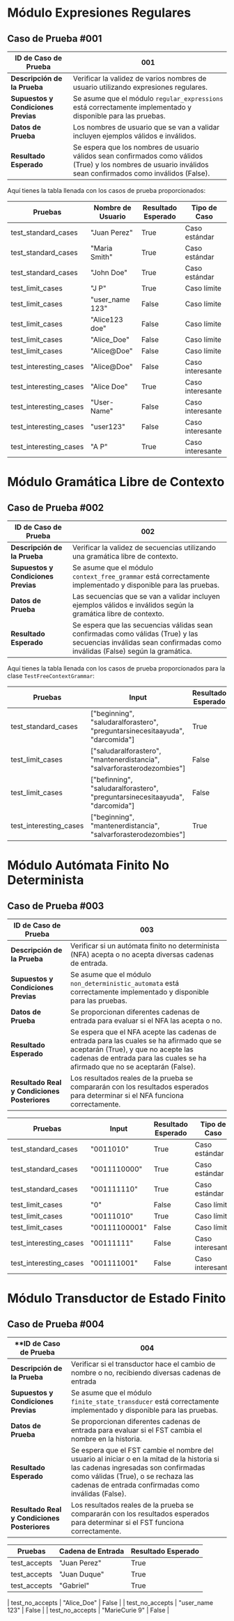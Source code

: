 # **Módulo Expresiones Regulares**

## **Caso de Prueba #001**

| **ID de Caso de Prueba** | 001                                                     |
|-------------------------|----------------------------------------------------------|
| **Descripción de la Prueba** | Verificar la validez de varios nombres de usuario utilizando expresiones regulares. |
| **Supuestos y Condiciones Previas** | Se asume que el módulo `regular_expressions` está correctamente implementado y disponible para las pruebas. |
| **Datos de Prueba** | Los nombres de usuario que se van a validar incluyen ejemplos válidos e inválidos. |
| **Resultado Esperado** | Se espera que los nombres de usuario válidos sean confirmados como válidos (True) y los nombres de usuario inválidos sean confirmados como inválidos (False). |

Aquí tienes la tabla llenada con los casos de prueba proporcionados:

| **Pruebas**         | **Nombre de Usuario**  | **Resultado Esperado** | **Tipo de Caso**   |
|---------------------|-------------------------|------------------------|--------------------|
| test_standard_cases | "Juan Perez"            | True                   | Caso estándar      |
| test_standard_cases | "Maria Smith"           | True                   | Caso estándar      |
| test_standard_cases | "John Doe"              | True                   | Caso estándar      |
| test_limit_cases    | "J P"                   | True                   | Caso límite        |
| test_limit_cases    | "user_name 123"         | False                  | Caso límite        |
| test_limit_cases    | "Alice123 doe"          | False                  | Caso límite        |
| test_limit_cases    | "Alice_Doe"             | False                  | Caso límite        |
| test_limit_cases    | "Alice@Doe"            | False                  | Caso límite        |
| test_interesting_cases | "Alice@Doe"          | False                  | Caso interesante   |
| test_interesting_cases | "Alice Doe"          | True                   | Caso interesante   |
| test_interesting_cases | "User-Name"          | False                  | Caso interesante   |
| test_interesting_cases | "user123"            | False                  | Caso interesante   |
| test_interesting_cases | "A P"                | True                   | Caso interesante   |


# **Módulo Gramática Libre de Contexto**

## **Caso de Prueba #002**

| **ID de Caso de Prueba** | 002                                                   |
|-------------------------|----------------------------------------------------------|
| **Descripción de la Prueba** | Verificar la validez de secuencias utilizando una gramática libre de contexto. |
| **Supuestos y Condiciones Previas** | Se asume que el módulo `context_free_grammar` está correctamente implementado y disponible para las pruebas. |
| **Datos de Prueba** | Las secuencias que se van a validar incluyen ejemplos válidos e inválidos según la gramática libre de contexto. |
| **Resultado Esperado** | Se espera que las secuencias válidas sean confirmadas como válidas (True) y las secuencias inválidas sean confirmadas como inválidas (False) según la gramática. |

Aquí tienes la tabla llenada con los casos de prueba proporcionados para la clase `TestFreeContextGrammar`:

| **Pruebas**         | **Input**                                      | **Resultado Esperado** | **Tipo de Caso**   |
|---------------------|-----------------------------------------------|------------------------|--------------------|
| test_standard_cases | ["beginning", "saludaralforastero", "preguntarsinecesitaayuda", "darcomida"] | True                   | Caso estándar      |
| test_limit_cases    | ["saludaralforastero", "mantenerdistancia", "salvarforasterodezombies"] | False                  | Caso límite        |
| test_limit_cases    | ["befinning", "saludaralforastero", "preguntarsinecesitaayuda", "darcomida"] | False                  | Caso límite        |
| test_interesting_cases | ["beginning", "mantenerdistancia", "salvarforasterodezombies"] | True                   | Caso interesante   |









# **Módulo Autómata Finito No Determinista**

## **Caso de Prueba #003**

| **ID de Caso de Prueba** | 003                                                      |
|-------------------------|----------------------------------------------------------|
| **Descripción de la Prueba** | Verificar si un autómata finito no determinista (NFA) acepta o no acepta diversas cadenas de entrada. |
| **Supuestos y Condiciones Previas** | Se asume que el módulo `non_deterministic_automata` está correctamente implementado y disponible para las pruebas. |
| **Datos de Prueba** | Se proporcionan diferentes cadenas de entrada para evaluar si el NFA las acepta o no. |
| **Resultado Esperado** | Se espera que el NFA acepte las cadenas de entrada para las cuales se ha afirmado que se aceptarán (True), y que no acepte las cadenas de entrada para las cuales se ha afirmado que no se aceptarán (False). |
| **Resultado Real y Condiciones Posteriores** | Los resultados reales de la prueba se compararán con los resultados esperados para determinar si el NFA funciona correctamente. |

| **Pruebas**         | **Input**   | **Resultado Esperado** | **Tipo de Caso**   |
|---------------------|-------------|------------------------|--------------------|
| test_standard_cases | "0011010"   | True                   | Caso estándar      |
| test_standard_cases | "0011110000" | True                   | Caso estándar      |
| test_standard_cases | "001111110"  | True                   | Caso estándar      |
| test_limit_cases    | "0"         | False                  | Caso límite        |
| test_limit_cases    | "00111010"  | True                   | Caso límite        |
| test_limit_cases    | "00111100001" | False                  | Caso límite        |
| test_interesting_cases | "00111111" | False                  | Caso interesante   |
| test_interesting_cases | "001111001" | False                  | Caso interesante   |


# **Módulo Transductor de Estado Finito**

## **Caso de Prueba #004**

| **ID de Caso de Prueba | 004                                                        |
|------------------------|------------------------------------------------------------|
| **Descripción de la Prueba** | Verificar si el transductor hace el cambio de nombre o no, recibiendo diversas cadenas de entrada |
| **Supuestos y Condiciones Previas** | Se asume que el módulo `finite_state_transducer` está correctamente implementado y disponible para las pruebas. |
| **Datos de Prueba** | Se proporcionan diferentes cadenas de entrada para evaluar si el FST cambia el nombre en la historia. |
| **Resultado Esperado** | Se espera que el FST cambie el nombre del usuario al iniciar o en la mitad de la historia si las cadenas ingresadas son confirmadas como válidas (True), o se rechaza las cadenas de entrada confirmadas como inválidas (False). |
| **Resultado Real y Condiciones Posteriores** | Los resultados reales de la prueba se compararán con los resultados esperados para determinar si el FST funciona correctamente. |

| **Pruebas** | **Cadena de Entrada** | **Resultado Esperado** |
|-------------|-----------------------|------------------------|
| test_accepts | "Juan Perez" | True |
| test_accepts | "Juan Duque" | True |
| test_accepts | "Gabriel" | True |

| test_no_accepts | "Alice_Doe" | False |
| test_no_accepts | "user_name 123" | False |
| test_no_accepts | "MarieCurie 9" | False |